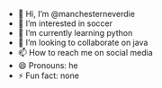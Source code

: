 - 👋 Hi, I’m @manchesterneverdie
- 👀 I’m interested in soccer
- 🌱 I’m currently learning python
- 💞️ I’m looking to collaborate on java
- 📫 How to reach me on social media
- 😄 Pronouns: he
- ⚡ Fun fact: none

<!---
manchesterneverdie/manchesterneverdie is a ✨ special ✨ repository because its `README.md` (this file) appears on your GitHub profile.
You can click the Preview link to take a look at your changes.
--->
